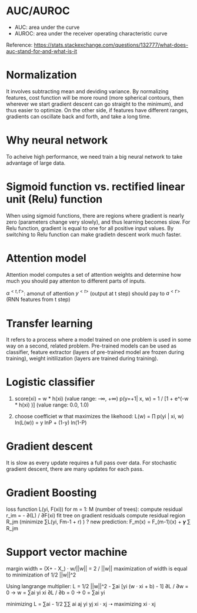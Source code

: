 # AUC/AUROC

- AUC: area under the curve
- AUROC: area under the receiver operating characteristic curve

Reference: https://stats.stackexchange.com/questions/132777/what-does-auc-stand-for-and-what-is-it

# Normalization

It involves subtracting mean and deviding variance. By normalizing features, cost function will be more round (more spherical contours, then wherever we start gradient descent can go straight to the minimum), and thus easier to optimize. On the other side, if features have different ranges, gradients can oscillate back and forth, and take a long time.

# Why neural network

To acheive high performance, we need train a big neural network to take advantage of large data.

# Sigmoid function vs. rectified linear unit (Relu) function

When using sigmoid functions, there are regions where gradient is nearly zero (parameters change very slowly), and thus learning becomes slow. For Relu function, gradient is equal to one for all positive input values. By switching to Relu function can make gradietn descent work much faster.

# Attention model

Attention model computes a set of attention weights and determine how much you should pay attenton to different parts of inputs.

$\alpha^{<t, t'>}$: amonut of attention $y^{<t>}$ (output at t step) should pay to $a^{<t'>}$ (RNN features from t step)
    

# Transfer learning

It refers to a process where a model trained on one problem is used in some way on a second, related problem. Pre-trained models can be used as classifier, feature extractor (layers of pre-trained model are frozen during training), weight initilization (layers are trained during training).

# Logistic classifier

1) score(xi) = w * h(xi)  (value range: -∞, +∞)
    p(y=+1| x, w) = 1 / [1 + e^(-w * h(xi) )]  (value range: 0.0, 1.0)

2) choose coefficiet w that maximizes the likehood:
    L(w) = ∏ p(yi | xi, w) 
    ln(L(w)) = y lnP + (1-y) ln(1-P)

# Gradient descent
It is slow as every update requires a full pass over data. 
For stochastic gradient descent, there are many updates for each pass.

# Gradient Boosting
loss function L(yi, F(xi))
for m = 1: M (number of trees):
    compute residual r_im = - ∂(L) / ∂F(xi)
    fit tree on gradient residuals
    compute residual region R_jm (minimize ∑L(yi, Fm-1 + r) ) ?
    new prediction: F_m(x) = F_(m-1)(x) + 𝜸 ∑ R_jm 

# Support vector machine

margin width = (X+ - X_) · w/||w|| = 2 / ||w||
maximization of width is equal to minimization of 1/2 ||w||^2

Using langrange multiplier: L =  1/2 ||w||^2 - ∑ai [yi (w · xi + b) - 1]
∂L / ∂w = 0 → w = ∑ai yi xi
∂L / ∂b = 0 → 0 = ∑ai yi 

minimizing L = ∑ai - 1/2 ∑∑ ai aj yi yj xi · xj    ➝ maximizing xi · xj
